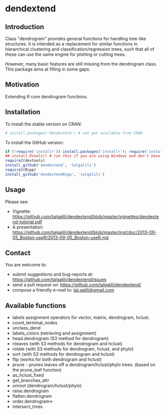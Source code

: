 # dendextend

## Introduction

Class "dendrogram" provides general functions for handling tree-like structures. It is intended as a replacement for similar functions in hierarchical clustering and classification/regression trees, such that all of these can use the same engine for plotting or cutting trees.

However, many basic features are still missing from the dendrogram class.  This package aims at filling in some gaps.


## Motivation

Extending R core dendrogram functions.

## Installation

To install the stable version on CRAN:

```r
# install.packages('dendextend') # not yet available from CRAN
```

To install the GitHub version:

```r
if (!require('installr')) install.packages('installr'); require('installr')
## install.Rtools() # run this if you are using Windows and don't have Rtools
require2(devtools)
install_github('dendextend', 'talgalili')
require2(Rcpp)
install_github('dendextendRcpp', 'talgalili')
```

## Usage

Please see:
- Vignette: https://github.com/talgalili/dendextend/blob/master/vignettes/dendextend-tutorial.pdf
- A presentation: https://github.com/talgalili/dendextend/blob/master/inst/doc/2013-09-05_Boston-useR/2013-09-05_Boston-useR.md

## Contact

You are welcome to:
* submit suggestions and bug-reports at: <https://github.com/talgalili/dendextend/issues>
* send a pull request on: <https://github.com/talgalili/dendextend/>
* compose a friendly e-mail to: <tal.galili@gmail.com>


## Available functions

* labels assignment operators for vector, matrix, dendrogram, hclust.
* count_terminal_nodes
* unclass_dend
* labels_colors (retrieving and assignment)
* head.dendrogram (S3 method for dendrogram)
* nleaves (with S3 methods for dendrogram and hclust)
* rotate (with S3 methods for dendrogram, hclust, and phylo)
* sort (with S3 methods for dendrogram and hclust)
* flip (works for both dendrogram and hclust)
* prune - prunes leaves off a dendrogram/hclust/phylo trees. (based on the prune_leaf function)
* as_hclust_fixed
* get_branches_attr
* unroot (dendrogram/hclust/phylo)
* raise.dendrogram
* flatten.dendrogram
* order.dendrogram<-
* intersect_trees